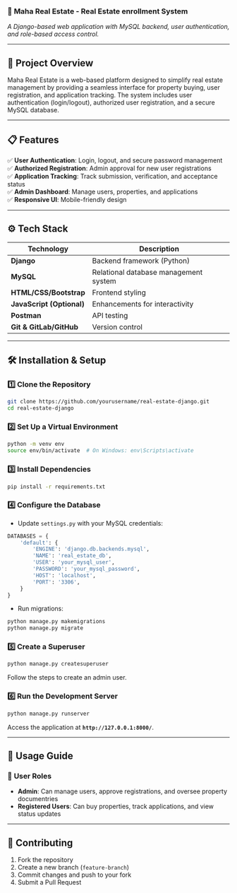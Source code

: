 ### 📌 **Maha Real Estate - Real Estate enrollment System**  
_A Django-based web application with MySQL backend, user authentication, and role-based access control._

---

## 🚀 **Project Overview**  
Maha Real Estate is a web-based platform designed to simplify real estate management by providing a seamless interface for property buying, user registration, and application tracking. The system includes user authentication (login/logout), authorized user registration, and a secure MySQL database.

---

## 📋 **Features**  
✅ **User Authentication**: Login, logout, and secure password management  
✅ **Authorized Registration**: Admin approval for new user registrations  
✅ **Application Tracking**: Track submission, verification, and acceptance status  
✅ **Admin Dashboard**: Manage users, properties, and applications  
✅ **Responsive UI**: Mobile-friendly design  

---

## ⚙ **Tech Stack**  

| Technology  | Description  |
|-------------|--------------|
| **Django** | Backend framework (Python) |
| **MySQL** | Relational database management system |
| **HTML/CSS/Bootstrap** | Frontend styling |
| **JavaScript (Optional)** | Enhancements for interactivity |
| **Postman** | API testing |
| **Git & GitLab/GitHub** | Version control |

---

## 🛠 **Installation & Setup**  

### 1️⃣ Clone the Repository  
```sh
git clone https://github.com/yourusername/real-estate-django.git
cd real-estate-django
```

### 2️⃣ Set Up a Virtual Environment  
```sh
python -m venv env
source env/bin/activate  # On Windows: env\Scripts\activate
```

### 3️⃣ Install Dependencies  
```sh
pip install -r requirements.txt
```

### 4️⃣ Configure the Database  
- Update `settings.py` with your MySQL credentials:
```python
DATABASES = {
    'default': {
        'ENGINE': 'django.db.backends.mysql',
        'NAME': 'real_estate_db',
        'USER': 'your_mysql_user',
        'PASSWORD': 'your_mysql_password',
        'HOST': 'localhost',
        'PORT': '3306',
    }
}
```
- Run migrations:  
```sh
python manage.py makemigrations
python manage.py migrate
```

### 5️⃣ Create a Superuser  
```sh
python manage.py createsuperuser
```
Follow the steps to create an admin user.

### 6️⃣ Run the Development Server  
```sh
python manage.py runserver
```
Access the application at **`http://127.0.0.1:8000/`**.

---

## 🔑 **Usage Guide**  
### 🔹 **User Roles**  
- **Admin**: Can manage users, approve registrations, and oversee property documentries  
- **Registered Users**: Can buy properties, track applications, and view status updates    

---

## 🤝 **Contributing**  
1. Fork the repository  
2. Create a new branch (`feature-branch`)  
3. Commit changes and push to your fork  
4. Submit a Pull Request  

